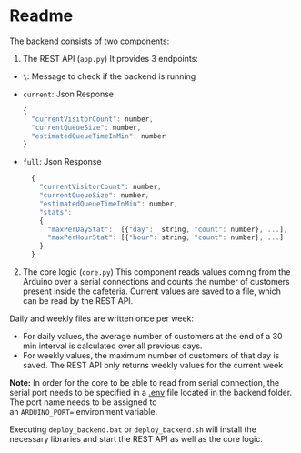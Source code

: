 # Readme

The backend consists of two components:

1. The REST API (`app.py`)
It provides 3 endpoints:
* `\`: Message to check if the backend is running
* `current`: Json Response
  ```javascript
  {
    "currentVisitorCount": number,
    "currentQueueSize": number,
    "estimatedQueueTimeInMin": number
  }
  ```

* `full`: Json Response
  ```javascript
    {
      "currentVisitorCount": number,
      "currentQueueSize": number,
      "estimatedQueueTimeInMin": number,
      "stats":
      {
        "maxPerDayStat":  [{"day":  string, "count": number}, ...],
        "maxPerHourStat": [{"hour": string, "count": number}, ...]
      }
    }
  ```

2. The core logic (`core.py`)
This component reads values coming from the Arduino over a serial connections
and counts the number of customers present inside the cafeteria.
Current values are saved to a file, which can be read by the REST API.

Daily and weekly files are written once per week:
* For daily values, the average number of customers at the end of a 30 min interval is calculated over all previous days.
* For weekly values, the maximum number of customers of that day is saved. The REST API only returns weekly values for the current week

__Note:__ In order for the core to be able to read from serial connection, the serial port needs to
be specified in a [.env](https://pypi.org/project/python-decouple/#env-file) file located in the backend folder. The port name needs to be assigned to  
an `ARDUINO_PORT=` environment variable.

Executing `deploy_backend.bat` or `deploy_backend.sh` will install the necessary libraries and 
start the REST API as well as the core logic.
